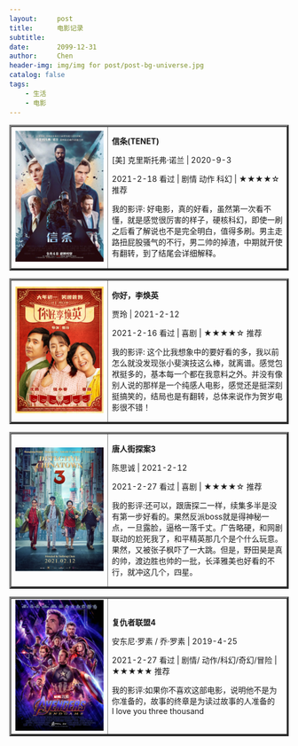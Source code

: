 ```yaml
---
layout:     post
title:      电影记录 
subtitle:   
date:       2099-12-31
author:     Chen
header-img: img/img for post/post-bg-universe.jpg
catalog: false
tags:
    - 生活
    - 电影
---
```


<table border="3">
<tr>
<td width="35%"><img src="/img/img for post/2021Movies/信条.webp"></td>
<td>
    <p><b>信条(TENET)</b></p>
    <p>[美] 克里斯托弗·诺兰 | 2020-9-3 </p>
    <p>2021-2-18 看过 |  剧情 动作  科幻 | ★★★★☆ 推荐 </p>
    <p>我的影评: 好电影，真的好看，虽然第一次看不懂，就是感觉很厉害的样子，硬核科幻，即使一刷之后看了解说也不是完全明白，值得多刷。男主走路扭屁股骚气的不行，男二帅的掉渣，中期就开使有翻转，到了结尾会详细解释。</p>    
</td>
</tr>
</table>




<table border="3">
<tr>
<td width="35%"><img src="/img/img for post/2021Movies/你好李焕英.webp"></td>
<td>
    <p><b>你好，李焕英</b></p>
    <p>贾玲 | 2021-2-12 </p>
    <p>2021-2-16 看过 |  喜剧 | ★★★★☆ 推荐 </p>
    <p>我的影评: 这个比我想象中的要好看的多，我以前怎么就没发现张小斐演技这么棒，就离谱。感觉包袱挺多的，基本每一个都在我意料之外。并没有像别人说的那样是一个纯感人电影，感觉还是挺深刻挺搞笑的，结局也是有翻转，总体来说作为贺岁电影很不错！</p>    
</td>
</tr>
</table>


<table border="3">
<tr>
<td width="35%"><img src="/img/img for post/2021Movies/唐人街探案3.webp"></td>
<td>
    <p><b>唐人街探案3</b></p>
    <p>陈思诚 | 2021-2-12 </p>
    <p>2021-2-27 看过 |  喜剧 | ★★★★☆ 推荐 </p>
    <p>我的影评:还可以，跟唐探二一样，续集多半是没有第一步好看的。果然反派boss就是得神秘一点，一旦露脸，逼格一落千丈。广告略硬，和网剧联动的尬死我了，和平精英那几个是个什么玩意。果然，又被张子枫吓了一大跳。但是，野田昊是真的帅，渡边胜也帅的一批，长泽雅美也好看的不行，就冲这几个，四星。    </p>    
</td>
</tr>
</table>


<table border="3">
<tr>
<td width="35%"><img src="/img/img for post/2021Movies/avengers4.webp"></td>
<td>
    <p><b>复仇者联盟4</b></p>
    <p> 安东尼·罗素 / 乔·罗素 | 2019-4-25 </p>
    <p>2021-2-27 看过 | 剧情/ 动作/科幻/奇幻/冒险 | ★★★★★ 推荐 </p>
    <p>我的影评:如果你不喜欢这部电影，说明他不是为你准备的，故事的终章是为读过故事的人准备的<br>I love you three thousand</p>    
</td>
</tr>
</table>











